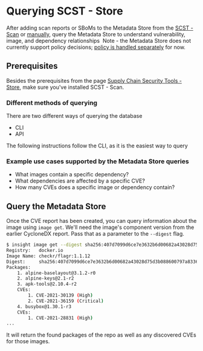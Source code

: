 # Querying SCST - Store

After adding scan reports or SBoMs to the Metadata Store from the [SCST - Scan](../scst-scan/create-scan-template.md) or [manually](add_cyclonedx_to_store.md), query the Metadata Store to understand vulnerability, image, and dependency relationships
​
Note - the Metadata Store does not currently support policy decisions; [policy is handled separately](../scst-scan/create-scan-template.md) for now.
​
## Prerequisites

Besides the prerequisites from the page [Supply Chain Security Tools - Store](using_metadata_store.md), make sure you've installed SCST - Scan.

### Different methods of querying
There are two different ways of querying the database

* CLI
* API

The following instructions follow the CLI, as it is the easiest way to query
​
### Example use cases supported by the Metadata Store queries

* What images contain a specific dependency?
* What dependencies are affected by a specific CVE?
* How many CVEs does a specific image or dependency contain?
​
## Query the Metadata Store

Once the CVE report has been created, you can query information about the image using `image get`. We'll need the image's component version from the earlier CycloneDX report. Pass that as a parameter to the `--digest` flag.

```sh
$ insight image get --digest sha256:407d7099d6ce7e3632b6d00682a43028d75d3b088600797a833607bd629d1ed5
Registry:	docker.io
Image Name:	checkr/flagr:1.1.12
Digest:    	sha256:407d7099d6ce7e3632b6d00682a43028d75d3b088600797a833607bd629d1ed5
Packages:
	1. alpine-baselayout@3.1.2-r0
	2. alpine-keys@2.1-r2
	3. apk-tools@2.10.4-r2
	CVEs:
		1. CVE-2021-30139 (High)
		2. CVE-2021-36159 (Critical)
	4. busybox@1.30.1-r3
	CVEs:
		1. CVE-2021-28831 (High)
...
```

It will return the found packages of the repo as well as any discovered CVEs for those images.

